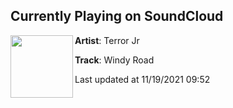 ## Currently Playing on SoundCloud

[<img align="left" width="100" src="https://i1.sndcdn.com/artworks-69D7Q6RagxNK-0-t500x500.jpg">](https://soundcloud.com/terrorjr/windy-road-2?in=terrorjr/sets/road-to-grapeness-1)

**Artist**: Terror Jr 

**Track**: Windy Road

Last updated at 11/19/2021 09:52
